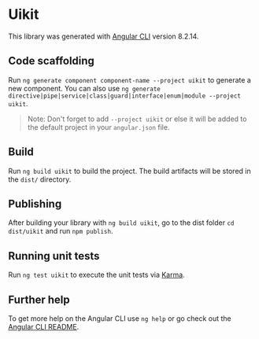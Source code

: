 # Uikit

This library was generated with [Angular CLI](https://github.com/angular/angular-cli) version 8.2.14.

## Code scaffolding

Run `ng generate component component-name --project uikit` to generate a new component. You can also use `ng generate directive|pipe|service|class|guard|interface|enum|module --project uikit`.
> Note: Don't forget to add `--project uikit` or else it will be added to the default project in your `angular.json` file. 

## Build

Run `ng build uikit` to build the project. The build artifacts will be stored in the `dist/` directory.

## Publishing

After building your library with `ng build uikit`, go to the dist folder `cd dist/uikit` and run `npm publish`.

## Running unit tests

Run `ng test uikit` to execute the unit tests via [Karma](https://karma-runner.github.io).

## Further help

To get more help on the Angular CLI use `ng help` or go check out the [Angular CLI README](https://github.com/angular/angular-cli/blob/master/README.md).
